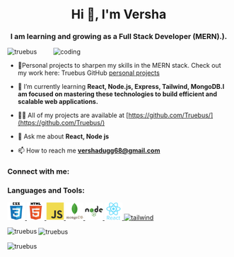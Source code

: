 <h1 align="center">Hi 👋, I'm Versha</h1>
<h3 align="center">I am learning and growing as a Full Stack Developer (MERN).).</h3>
<img align="right" src="https://i.pinimg.com/originals/54/e3/7d/54e37d8074ebcde1d96c77d7b2a7f310.gif" alt="coding" width="400"/>

<p align="left"> <img src="https://komarev.com/ghpvc/?username=truebus&label=Profile%20views&color=0e75b6&style=flat" alt="truebus" /> </p>

- 🔭Personal projects to sharpen my skills in the MERN stack. Check out my work here: Truebus GitHub [personal projects](https://github.com/Truebus/)

- 🌱 I’m currently learning **React, Node.js, Express, Tailwind, MongoDB.I am focused on mastering these technologies to build efficient and scalable web applications.**

- 👨‍💻 All of my projects are available at [https://github.com/Truebus/](https://github.com/Truebus/)

- 💬 Ask me about **React, Node js**

- 📫 How to reach me **vershadugg68@gmail.com**

<h3 align="left">Connect with me:</h3>
<p align="left">
</p>

<h3 align="left">Languages and Tools:</h3>
<p align="left"> <a href="https://www.w3schools.com/css/" target="_blank" rel="noreferrer"> <img src="https://raw.githubusercontent.com/devicons/devicon/master/icons/css3/css3-original-wordmark.svg" alt="css3" width="40" height="40"/> </a> <a href="https://www.w3.org/html/" target="_blank" rel="noreferrer"> <img src="https://raw.githubusercontent.com/devicons/devicon/master/icons/html5/html5-original-wordmark.svg" alt="html5" width="40" height="40"/> </a> <a href="https://developer.mozilla.org/en-US/docs/Web/JavaScript" target="_blank" rel="noreferrer"> <img src="https://raw.githubusercontent.com/devicons/devicon/master/icons/javascript/javascript-original.svg" alt="javascript" width="40" height="40"/> </a> <a href="https://www.mongodb.com/" target="_blank" rel="noreferrer"> <img src="https://raw.githubusercontent.com/devicons/devicon/master/icons/mongodb/mongodb-original-wordmark.svg" alt="mongodb" width="40" height="40"/> </a> <a href="https://nodejs.org" target="_blank" rel="noreferrer"> <img src="https://raw.githubusercontent.com/devicons/devicon/master/icons/nodejs/nodejs-original-wordmark.svg" alt="nodejs" width="40" height="40"/> </a> <a href="https://reactjs.org/" target="_blank" rel="noreferrer"> <img src="https://raw.githubusercontent.com/devicons/devicon/master/icons/react/react-original-wordmark.svg" alt="react" width="40" height="40"/> </a> <a href="https://tailwindcss.com/" target="_blank" rel="noreferrer"> <img src="https://www.vectorlogo.zone/logos/tailwindcss/tailwindcss-icon.svg" alt="tailwind" width="40" height="40"/> </a> </p>

<p><img align="left" src="https://github-readme-stats.vercel.app/api/top-langs?username=truebus&show_icons=true&locale=en&layout=compact" alt="truebus" /></p>

<p>&nbsp;<img align="center" src="https://github-readme-stats.vercel.app/api?username=truebus&show_icons=true&locale=en" alt="truebus" /></p>

<p><img align="center" src="https://github-readme-streak-stats.herokuapp.com/?user=truebus&" alt="truebus" /></p>
